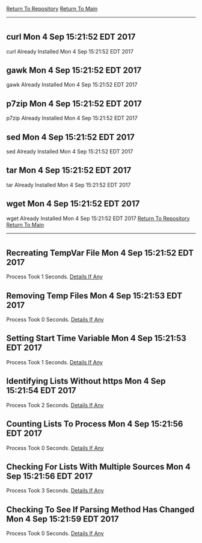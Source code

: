 [Return To Repository](https://github.com/deathbybandaid/piholeparser/)
[Return To Main](https://github.com/deathbybandaid/piholeparser/blob/master/RecentRunLogs/Mainlog.md)
____________________________________
# 
## curl Mon 4 Sep 15:21:52 EDT 2017
curl Already Installed Mon 4 Sep 15:21:52 EDT 2017
## gawk Mon 4 Sep 15:21:52 EDT 2017
gawk Already Installed Mon 4 Sep 15:21:52 EDT 2017
## p7zip Mon 4 Sep 15:21:52 EDT 2017
p7zip Already Installed Mon 4 Sep 15:21:52 EDT 2017
## sed Mon 4 Sep 15:21:52 EDT 2017
sed Already Installed Mon 4 Sep 15:21:52 EDT 2017
## tar Mon 4 Sep 15:21:52 EDT 2017
tar Already Installed Mon 4 Sep 15:21:52 EDT 2017
## wget Mon 4 Sep 15:21:52 EDT 2017
wget Already Installed Mon 4 Sep 15:21:52 EDT 2017
[Return To Repository](https://github.com/deathbybandaid/piholeparser/)
[Return To Main](https://github.com/deathbybandaid/piholeparser/blob/master/RecentRunLogs/Mainlog.md)
____________________________________
# 
## Recreating TempVar File Mon 4 Sep 15:21:52 EDT 2017
Process Took 1 Seconds.
[Details If Any](https://github.com/deathbybandaid/piholeparser/blob/master/RecentRunLogs/TopLevelScripts//Recreating-TempVar-File.md)

## Removing Temp Files Mon 4 Sep 15:21:53 EDT 2017
Process Took 0 Seconds.
[Details If Any](https://github.com/deathbybandaid/piholeparser/blob/master/RecentRunLogs/TopLevelScripts//Removing-Temp-Files.md)

## Setting Start Time Variable Mon 4 Sep 15:21:53 EDT 2017
Process Took 1 Seconds.
[Details If Any](https://github.com/deathbybandaid/piholeparser/blob/master/RecentRunLogs/TopLevelScripts//Setting-Start-Time-Variable.md)

## Identifying Lists Without https Mon 4 Sep 15:21:54 EDT 2017
Process Took 2 Seconds.
[Details If Any](https://github.com/deathbybandaid/piholeparser/blob/master/RecentRunLogs/TopLevelScripts//Identifying-Lists-Without-https.md)

## Counting Lists To Process Mon 4 Sep 15:21:56 EDT 2017
Process Took 0 Seconds.
[Details If Any](https://github.com/deathbybandaid/piholeparser/blob/master/RecentRunLogs/TopLevelScripts//Counting-Lists-To-Process.md)

## Checking For Lists With Multiple Sources Mon 4 Sep 15:21:56 EDT 2017
Process Took 3 Seconds.
[Details If Any](https://github.com/deathbybandaid/piholeparser/blob/master/RecentRunLogs/TopLevelScripts//Checking-For-Lists-With-Multiple-Sources.md)

## Checking To See If Parsing Method Has Changed Mon 4 Sep 15:21:59 EDT 2017
Process Took 0 Seconds.
[Details If Any](https://github.com/deathbybandaid/piholeparser/blob/master/RecentRunLogs/TopLevelScripts//Checking-To-See-If-Parsing-Method-Has-Changed.md)

